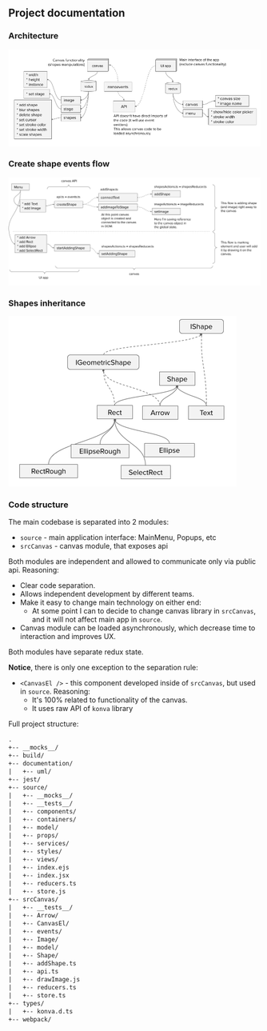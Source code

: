 ## Project documentation

### Architecture

![Architecture](./architecture.png)

### Create shape events flow

![Create shape events flow](./creat-shape-events-flow.png)

### Shapes inheritance

![Shapes inheritance](./shapes-inheritance.png)

### Code structure

The main codebase is separated into 2 modules:

- `source` - main application interface: MainMenu, Popups, etc
- `srcCanvas` - canvas module, that exposes api

Both modules are independent and allowed to communicate only via public api. Reasoning:

- Clear code separation.
- Allows independent development by different teams.
- Make it easy to change main technology on either end:
  - At some point I can to decide to change canvas library in `srcCanvas`,
    and it will not affect main app in `source`.
- Canvas module can be loaded asynchronously, which decrease time to interaction and improves UX.

Both modules have separate redux state.

**Notice**, there is only one exception to the separation rule:

- `<CanvasEl />` - this component developed inside of `srcCanvas`, but used in `source`. Reasoning:
  - It's 100% related to functionality of the canvas.
  - It uses raw API of `konva` library

Full project structure:

```
.
+-- __mocks__/
+-- build/
+-- documentation/
|   +-- uml/
+-- jest/
+-- source/
|   +-- __mocks__/
|   +-- __tests__/
|   +-- components/
|   +-- containers/
|   +-- model/
|   +-- props/
|   +-- services/
|   +-- styles/
|   +-- views/
|   +-- index.ejs
|   +-- index.jsx
|   +-- reducers.ts
|   +-- store.js
+-- srcCanvas/
|   +-- __tests__/
|   +-- Arrow/
|   +-- CanvasEl/
|   +-- events/
|   +-- Image/
|   +-- model/
|   +-- Shape/
|   +-- addShape.ts
|   +-- api.ts
|   +-- drawImage.js
|   +-- reducers.ts
|   +-- store.ts
+-- types/
|   +-- konva.d.ts
+-- webpack/
```
